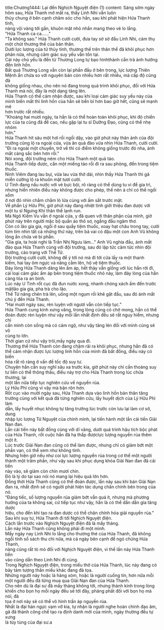 title:Chương1444: Lại đến Nghịch Nguyệt điện (1)
content:
Sáng sớm ngày hôm sau, Hứa Thanh mở mắt ra, thấy Linh Nhi vẫn luôn<br>thủy chung ở bên cạnh chăm sóc cho hắn, sau khi phát hiện Hứa Thanh tỉnh,<br>nàng vội vàng tới gần, khuôn mặt nhỏ nhắn mang theo vẻ lo lắng.<br>"Hứa Thanh ca ca......"<br>"Ta không sao." Hứa Thanh cười cười, đưa tay sờ sờ đầu Linh Nhi, cảm thụ<br>một chút thương thế của bản thân.<br>Dưới lực lượng của tử thủy tinh, thương thế trên thân thể đã khôi phục hơn<br>phân nửa, nhưng cảm giác suy yếu vẫn tồn tại.<br>Cái này chủ yếu là đến từ Thương Long tự bạo hìnhthành cắn trả ảnh hưởng<br>đến linh hồn.<br>Bất quá Thương Long vẫn còn lại phần đầu ở bên trong, lực lượng Thiên<br>Mệnh ẩn chứa so với nguyên bản còn nhiều hơn rất nhiều, mà cấp độ cũng đã<br>không giống nhau, cho nên nó đang trong quá trình khôi phục, đối với Hứa<br>Thanh mà nói, đây là một dạng tăng lên.<br>Hứa Thanh có thể cảm nhận được, sau khi loại cảm giác suy yếu này của<br>mình biến mất thì linh hồn của hắn sẽ bền bỉ hơn bao giờ hết, cũng sẽ mạnh mẽ<br>hơn trước rất nhiều.<br>"Khoảng hai mươi ngày, ta hẳn là có thể hoàn toàn khôi phục, khi đó chiến<br>lực của ta cũng đã đề cao, nếu gặp lại tu sĩ Dưỡng Đạo, cũng có thể nhẹ nhõm<br>hơn."<br>Hứa Thanh hít sâu một hơi rồi ngồi dậy, vào giờ phút này thân ảnh của đội<br>trưởng cũng lộ ra ngoài cửa, vừa ăn quả đào vừa nhìn Hứa Thanh, cười cười.<br>"Đi ra ngoài một chuyến, trở về thì có điểm không giống trước đó nha, ánh<br>mắt càng sắc bén hơn rồi."<br>Nói xong, đội trưởng ném cho Hứa Thanh một quả táo.<br>Hứa Thanh tiếp được, cắn một miếng táo rồi đi ra sau phòng, đến trong tiệm<br>thuốc.<br>Ninh Viêm đang lau bụi, vừa lau vừa thở dài, nhìn thấy Hứa Thanh thì gã<br>miễn cưỡng lộ ra khuôn mặt tươi cười.<br>U Tinh đang nấu nước với vẻ bực bội, rõ ràng có thể dùng tu vi để gia trì,<br>nhưng hiển nhiên điều này không được cho phép, thế nên ả chỉ có thể ngồi xổm<br>ở nơi đó nhìn chằm chằm lò lửa cùng với ấm sắt trước mặt.<br>Về phần Lý Hữu Phỉ, giờ phút này đang nhiệt tình giới thiệu đan dược với<br>một tu sĩ Ngưng Khí thân thể lạnh run.<br>Mà Ngô Kiếm Vu vẫn ở ngoài cửa, y đã quen với thân phận của mình, giờ<br>phút này trên người mặc bộ quần áo thô sơ, ngẩng đầu ngâm thơ.<br>Còn có lão gia gia, ngồi ở sau quầy tiệm thuốc, xoay hạt châu trong tay, cười<br>tủm tỉm nhìn tất cả những thứ này, trên bả vai có đậu một con Anh Vũ không<br>lông ẩn chứa vẻ bi phẫn.<br>"Gia gia, ta hoài nghi là Trần Nhị Ngưu làm..." Anh Vũ nghía đầu, ánh mắt<br>đảo qua Hứa Thanh cùng với đội trưởng, sau đó lập tức căm tức nhìn đội<br>trưởng, cáo trạng với Thế Tử.<br>Đội trưởng cười cười, không để ý tới nó mà đi tới cửa lấy ra một thanh<br>kiếm, hai tay ôm ngực và nâng cằm lên, hộ vệ tiệm thuốc.<br>Đáy lòng Hứa Thanh dâng lên ấm áp, hết thảy vẫn giống với lúc hắn rời đi,<br>cái loại cảm giác ấm áp bên trong tiệm thuốc nhỏ này, làm đáy lòng của hắn<br>càng tỏa ra an bình.<br>Lúc này U Tinh rốt cục đã đun nước xong, nhanh chóng xách ấm đến trước<br>mặtlão gia gia, pha trà cho lão.<br>Thế Tử nâng chén trà lên, uống một ngụm rồi khẽ gật đầu, sau đó ánh mắt<br>chú ý đến Hứa Thanh.<br>"Hai mươi ngày sau, rèn luyện với ngươi vẫn còn tiếp tục."<br>Hứa Thanh cung kính xưng vâng, trong lòng cũng có chờ mong, hắn có thể<br>đoán được rèn luyện như vậy mỗi lần nhất định đều sẽ rất nguy hiểm, nhưng chỉ<br>cần mình còn sống mà có cảm ngộ, như vậy tăng lên đối với mình cũng sẽ vô<br>cùng to lớn.<br>Thời gian cứ như vậy trôi,mấy ngày qua đi.<br>Thương thế Hứa Thanh còn đang chậm rãi ra khôi phục, nhưng hắn đã có<br>thể cảm nhận được lực lượng linh hồn của mình đã bất đồng, điều này có biến<br>hóa rất rõ ràng ở vấn đề tốc độ suy tư.<br>Chuyện hắn cần suy nghĩ sâu xa trước kia, giờ phút này chỉ cần thoáng suy<br>tư liền có thể thông thấu, điều này trợ cho Hứa Thanh trong lúc chữa thương, lại<br>một lần nữa tiếp tục nghiên cứu về nguyền rủa.<br>Lý Hữu Phỉ cũng vì vậy mà bận rộn hơn.<br>Rốt cục vào mười ngày sau, Hứa Thanh dựa vào linh hồn bản thân tăng<br>trưởng cùng với kết quả đã từng nghiên cứu, lấy huyết dịch của Lý Hữu Phỉ làm<br>dẫn, lấy huyết nhục không tự tăng trưởng lúc trước còn lưu lại làm cơ sở, dung<br>nhập lực lượng Tử Nguyệt của chính mình, lại tiến hành một lần cải tiến Giải<br>Nan đan.<br>Lần cải tiến này bất đồng cùng với dĩ vãng, dưới quá trình hậu tích bộc phát<br>của Hứa Thanh, rốt cuộc hắn đã hạ thấp đượclực lượng nguyền rủa thêm một ít.<br>Lúc trước Giải Nan đan cũng có thể làm được, nhưng chỉ có giảm bớt một<br>phần vạn, có thể xem như không tính.<br>Nhưng hiện giờ nếu như coi lực lượng nguyền rủa trong cơ thể một người<br>thành một trăm phần, như vậy sau khi phục dụng khỏa Giải Nan đan đã cải tiến<br>này vào, sẽ giảm còn chín mươi chín.<br>Đó là lý do tại sao nói nó mang lại hiệu quả lớn hơn.<br>Đồng thời Hứa Thanh cũng có thể đoán được, lần này sau khi bán Giải Nạn<br>đan ra, nhất định sẽ có người phát hiện tác dụng chân chính bên trong của nó.<br>“Đáng tiếc, số lượng nguyển rủa giảm bớt vẫn quá ít, nhưng mà phương<br>hướng của ta không sai, cứ tiếp tục như vậy, hẳn là có thể dần dần gia tăng dược<br>hiệu, cho đến khi tạo ra đan dược có thể chân chính hóa giải nguyền rủa.”<br>Sau khi suy tư, Hứa Thanh đi tới Nghịch Nguyệt điện.<br>Cách lần trước vào Nghịch Nguyệt điện đã là mấy tháng.<br>Lần này Hứa Thanh cũng không phải đi một mình.<br>Mấy ngày nay Linh Nhi lo lắng cho thương thé của Hứa Thanh, đã không<br>ngồi tính sổ sách thu chi nữa, mà cả ngày bên cạnh để ngó chừng Hứa Thanh,<br>nàng cũng rất tò mò đối với Nghịch Nguyệt điện, vì thế lần này Hứa Thanh tiến<br>vào cũng dẫn theo Linh Nhi đi cùng.<br>Trong Nghịch Nguyệt điện, trong miếu thờ của Hứa Thanh, lúc này đang có<br>bảy tám tượng thần miếu khác đang đả tọa.<br>Những người này hoặc là hàng xóm, hoặc là người cuồng tín, hơn nữa mỗi<br>một người đều đã từng mua qua Giải Nạn đan của Hứa Thanh.<br>Cho nên dù là đại sư đã mấy tháng không tới, nhưng thành kính trong lòng<br>khiến cho bọn họ mỗi ngày đều sẽ tới đây, phảng phất đối với bọn họ mà nói, đả<br>tọa ở nơi này sẽ có thể vô hình trấn áp nguyền rủa.<br>Nhất là đại hán ngực vạm vỡ kia, tự nhận là người nghe hoàn chỉnh đạo âm,<br>gã đã thành công chế tạo ra định danh mới của mình, ngày thường đều tự xưng<br>là tùy tùng của đại sư.a
